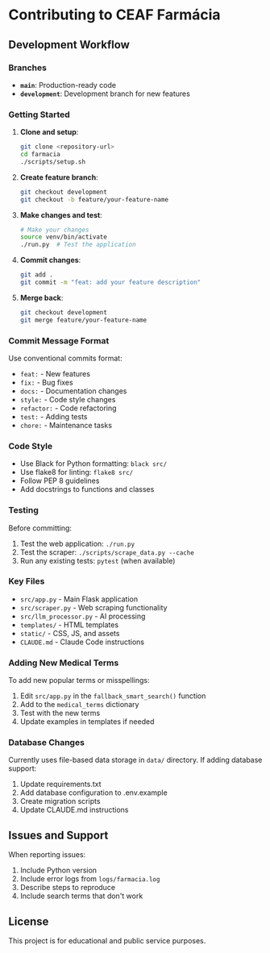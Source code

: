 # Contributing to CEAF Farmácia

## Development Workflow

### Branches
- **`main`**: Production-ready code
- **`development`**: Development branch for new features

### Getting Started

1. **Clone and setup**:
   ```bash
   git clone <repository-url>
   cd farmacia
   ./scripts/setup.sh
   ```

2. **Create feature branch**:
   ```bash
   git checkout development
   git checkout -b feature/your-feature-name
   ```

3. **Make changes and test**:
   ```bash
   # Make your changes
   source venv/bin/activate
   ./run.py  # Test the application
   ```

4. **Commit changes**:
   ```bash
   git add .
   git commit -m "feat: add your feature description"
   ```

5. **Merge back**:
   ```bash
   git checkout development
   git merge feature/your-feature-name
   ```

### Commit Message Format

Use conventional commits format:
- `feat:` - New features
- `fix:` - Bug fixes
- `docs:` - Documentation changes
- `style:` - Code style changes
- `refactor:` - Code refactoring
- `test:` - Adding tests
- `chore:` - Maintenance tasks

### Code Style

- Use Black for Python formatting: `black src/`
- Use flake8 for linting: `flake8 src/`
- Follow PEP 8 guidelines
- Add docstrings to functions and classes

### Testing

Before committing:
1. Test the web application: `./run.py`
2. Test the scraper: `./scripts/scrape_data.py --cache`
3. Run any existing tests: `pytest` (when available)

### Key Files

- `src/app.py` - Main Flask application
- `src/scraper.py` - Web scraping functionality
- `src/llm_processor.py` - AI processing
- `templates/` - HTML templates
- `static/` - CSS, JS, and assets
- `CLAUDE.md` - Claude Code instructions

### Adding New Medical Terms

To add new popular terms or misspellings:

1. Edit `src/app.py` in the `fallback_smart_search()` function
2. Add to the `medical_terms` dictionary
3. Test with the new terms
4. Update examples in templates if needed

### Database Changes

Currently uses file-based data storage in `data/` directory.
If adding database support:
1. Update requirements.txt
2. Add database configuration to .env.example
3. Create migration scripts
4. Update CLAUDE.md instructions

## Issues and Support

When reporting issues:
1. Include Python version
2. Include error logs from `logs/farmacia.log`
3. Describe steps to reproduce
4. Include search terms that don't work

## License

This project is for educational and public service purposes.